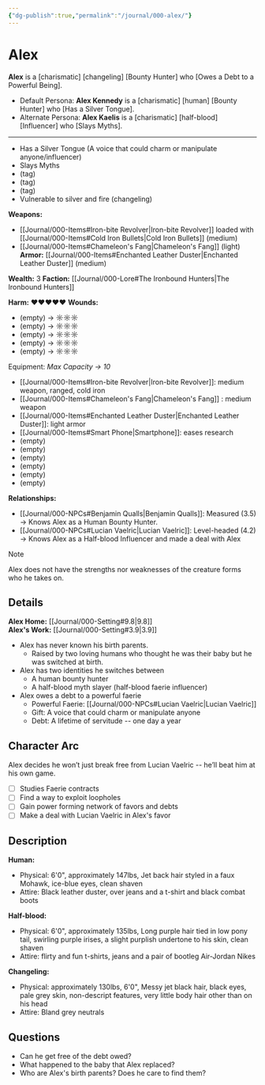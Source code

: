 ```yaml
---
{"dg-publish":true,"permalink":"/journal/000-alex/"}
---
```


# Alex

**Alex** is a \[charismatic] \[changeling] \[Bounty Hunter] who \[Owes a Debt to a Powerful Being].
* Default Persona: **Alex Kennedy** is a \[charismatic] \[human] \[Bounty Hunter] who \[Has a Silver Tongue].
* Alternate Persona: **Alex Kaelis** is a \[charismatic] \[half-blood] \[Influencer] who \[Slays Myths].

***
* Has a Silver Tongue (A voice that could charm or manipulate anyone/influencer)
* Slays Myths
* (tag)
* (tag)
* (tag)
* Vulnerable to silver and fire (changeling)

**Weapons:** 
* [[Journal/000-Items#Iron-bite Revolver\|Iron-bite Revolver]] loaded with [[Journal/000-Items#Cold Iron Bullets\|Cold Iron Bullets]] (medium)
* [[Journal/000-Items#Chameleon's Fang\|Chameleon's Fang]] (light)
**Armor:** [[Journal/000-Items#Enchanted Leather Duster\|Enchanted Leather Duster]] (medium)

**Wealth:** 3
**Faction:** [[Journal/000-Lore#The Ironbound Hunters\|The Ironbound Hunters]]

**Harm:** ♥♥♥♥♥
**Wounds:**
* (empty) → ☼☼☼
* (empty) → ☼☼☼
* (empty) → ☼☼☼
* (empty) → ☼☼☼
* (empty) → ☼☼☼

Equipment: _Max Capacity → 10_
* [[Journal/000-Items#Iron-bite Revolver\|Iron-bite Revolver]]: medium weapon, ranged, cold iron
* [[Journal/000-Items#Chameleon's Fang\|Chameleon's Fang]] : medium weapon
* [[Journal/000-Items#Enchanted Leather Duster\|Enchanted Leather Duster]]: light armor
* [[Journal/000-Items#Smart Phone\|Smartphone]]: eases research
* (empty)
* (empty)
* (empty)
* (empty)
* (empty)
* (empty)

**Relationships:**
* [[Journal/000-NPCs#Benjamin Qualls\|Benjamin Qualls]]: Measured (3.5) → Knows Alex as a Human Bounty Hunter.
* [[Journal/000-NPCs#Lucian Vaelric\|Lucian Vaelric]]: Level-headed (4.2) → Knows Alex as a Half-blood Influencer and made a deal with Alex

> [!note]
> Alex does not have the strengths nor weaknesses of the creature forms who he takes on.

## Details

**Alex Home:** [[Journal/000-Setting#9.8\|9.8]]  
**Alex's Work:** [[Journal/000-Setting#3.9\|3.9]]  

* Alex has never known his birth parents. 
    * Raised by two loving humans who thought he was their baby but he was switched at birth.
* Alex has two identities he switches between
    * A human bounty hunter
    * A half-blood myth slayer (half-blood faerie influencer)
* Alex owes a debt to a powerful faerie
    * Powerful Faerie: [[Journal/000-NPCs#Lucian Vaelric\|Lucian Vaelric]]
    * Gift: A voice that could charm or manipulate anyone
    * Debt: A lifetime of servitude -- one day a year

## Character Arc

Alex decides he won’t just break free from Lucian Vaelric -- he’ll beat him at his own game.

- [ ] Studies Faerie contracts
- [ ] Find a way to exploit loopholes
- [ ] Gain power forming network of favors and debts
- [ ] Make a deal with Lucian Vaelric in Alex's favor

## Description

**Human:** 
* Physical: 6'0", approximately 147lbs, Jet back hair styled in a faux Mohawk, ice-blue eyes, clean shaven
* Attire: Black leather duster, over jeans and a t-shirt and black combat boots

**Half-blood:**
* Physical: 6'0", approximately 135lbs, Long purple hair tied in low pony tail, swirling purple irises, a slight purplish undertone to his skin, clean shaven
* Attire: flirty and fun t-shirts, jeans and a pair of bootleg Air-Jordan Nikes

**Changeling:**
* Physical: approximately 130lbs, 6'0", Messy jet black hair, black eyes, pale grey skin, non-descript features, very little body hair other than on his head
* Attire: Bland grey neutrals

## Questions

* Can he get free of the debt owed?
* What happened to the baby that Alex replaced?
* Who are Alex's birth parents? Does he care to find them?